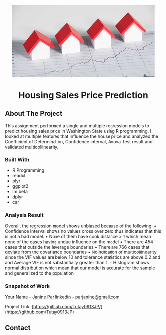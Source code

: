 <!-- PROJECT LOGO -->
<br />
<div align="center">
<p align="center">
  <img width="460" height="auto" src="https://github.com/Tutay0913JP/DataScienceWork/blob/main/images/HousingSalesPrice.png">
</p>


  <h1 align="center">Housing Sales Price Prediction </h1>
</div>

<!-- ABOUT THE PROJECT -->
## About The Project

This assignment performed a single and multiple regression models to predict housing sales price in Washington State using R programming. I looked at multiple features that influence the house price and analyzed the Coefficient of Determination, Confidence interval, Anova Test result and validated multicollinearity. 


### Built With
* R Programming
* readxl
* plyr
* ggplot2
* lm.beta
* dplyr
* car

<!-- GETTING STARTED -->
### Analysis Result
 Overall, the regression model shows unbiased because of the following:
 • Confidence Interval shows no values cross over zero thus indicates that this is not a bad model.
 • None of them have cook distance > 1 which mean none of the cases having undue influence on the  model
 • There are 454 cases that outside the leverage boundaries
 • There are 766 cases that deviate from the covariance boundaries
 • Noindication of multicollinearity since the VIF values are below 10 and tolerance statistics are above  0.2 and and Average VIF is not substantially greater than 1.
 • Histogram shows normal distribution which mean that our model is accurate for the sample and  generalized to the population

<!-- CONTACT -->

### Snapshot of Work
Your Name - [Janine Par linkedin](https://www.linkedin.com/in/janine-par-a0753a2b8) - parjanine@gmail.com

Project Link: [https://github.com/Tutay0913JP/](https://github.com/Tutay0913JP)

## Contact
